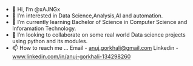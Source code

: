 - 👋 Hi, I’m @xAJNGx
- 👀 I’m interested in Data Science,Analysis,AI and automation.
- 🌱 I’m currently learning Bachelor of Science in Computer Science and Inforamation Technology.
- 💞️ I’m looking to collaborate on some real world Data science projects using python and its modules.
- 📫 How to reach me ...
  Email - anuj.gorkhali@gmail.com
  Linkedin - www.linkedin.com/in/anuj-gorkhali-134298260

<!---
xAJNGx/xAJNGx is a ✨ special ✨ repository because its `README.md` (this file) appears on your GitHub profile.
You can click the Preview link to take a look at your changes.
--->
